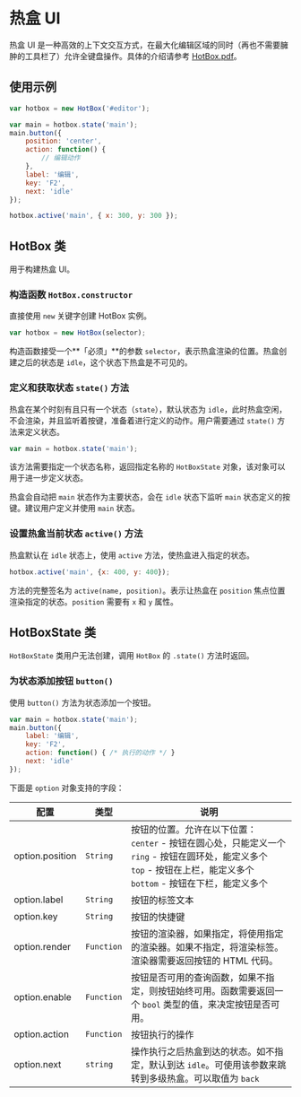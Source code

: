 热盒 UI
====

热盒 UI 是一种高效的上下文交互方式，在最大化编辑区域的同时（再也不需要臃肿的工具栏了）允许全键盘操作。具体的介绍请参考 [HotBox.pdf](doc/hotbox.pdf)。

## 使用示例

```js
var hotbox = new HotBox('#editor');

var main = hotbox.state('main');
main.button({
    position: 'center',
    action: function() {
        // 编辑动作
    },
    label: '编辑',
    key: 'F2',
    next: 'idle'
});

hotbox.active('main', { x: 300, y: 300 });
```

## HotBox 类

用于构建热盒 UI。

### 构造函数 `HotBox.constructor`

直接使用 `new` 关键字创建 HotBox 实例。

```js
var hotbox = new HotBox(selector);
```

构造函数接受一个**「必须」**的参数 `selector`，表示热盒渲染的位置。热盒创建之后的状态是 `idle`，这个状态下热盒是不可见的。

### 定义和获取状态 `state()` 方法

热盒在某个时刻有且只有一个状态（`state`），默认状态为 `idle`，此时热盒空闲，不会渲染，并且监听着按键，准备着进行定义的动作。用户需要通过 `state()` 方法来定义状态。

```js
var main = hotbox.state('main');
```

该方法需要指定一个状态名称，返回指定名称的 `HotBoxState` 对象，该对象可以用于进一步定义状态。

热盒会自动把 `main` 状态作为主要状态，会在 `idle` 状态下监听 `main` 状态定义的按键。建议用户定义并使用 `main` 状态。

### 设置热盒当前状态 `active()` 方法

热盒默认在 `idle` 状态上，使用 `active` 方法，使热盒进入指定的状态。

```js
hotbox.active('main', {x: 400, y: 400});
```

方法的完整签名为 `active(name, position)`。表示让热盒在 `position` 焦点位置渲染指定的状态。`position` 需要有 `x` 和 `y` 属性。

## HotBoxState 类

`HotBoxState` 类用户无法创建，调用 `HotBox` 的 `.state()` 方法时返回。

### 为状态添加按钮 `button()`

使用 `button()` 方法为状态添加一个按钮。

```js
var main = hotbox.state('main');
main.button({
    label: '编辑',
    key: 'F2',
    action: function() { /* 执行的动作 */ }
    next: 'idle'
});
```

下面是 `option` 对象支持的字段：

 配置             | 类型       | 说明
 ---             | ---        | ---
 option.position | `String`   | 按钮的位置。允许在以下位置：<br>`center` - 按钮在圆心处，只能定义一个<br>`ring` - 按钮在圆环处，能定义多个<br>`top` - 按钮在上栏，能定义多个 <br>`bottom` - 按钮在下栏，能定义多个
 option.label    | `String`   | 按钮的标签文本
 option.key      | `String`   | 按钮的快捷键
 option.render   | `Function` | 按钮的渲染器，如果指定，将使用指定的渲染器。如果不指定，将渲染标签。<br>渲染器需要返回按钮的 HTML 代码。
 option.enable   | `Function` | 按钮是否可用的查询函数，如果不指定，则按钮始终可用。函数需要返回一个 `bool` 类型的值，来决定按钮是否可用。
 option.action   | `Function` | 按钮执行的操作
 option.next     | `string`   | 操作执行之后热盒到达的状态。如不指定，默认到达 `idle`。可使用该参数来跳转到多级热盒。可以取值为 `back`

